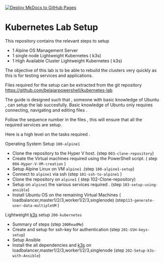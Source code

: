 [![Deploy MkDocs to GitHub Pages](https://github.com/belajarpowershell/belajarpowershell.github.io/actions/workflows/mkdocs.yml/badge.svg?branch=main)](https://github.com/belajarpowershell/belajarpowershell.github.io/actions/workflows/mkdocs.yml)
# Kubernetes Lab Setup

This repository contains the relevant steps to setup

- 1 Alpine OS Management Server
- 1 single node  Lightweight Kubernetes ( k3s)
- 1 High Available Cluster Lightweight Kubernetes ( k3s)

The objective of this lab is to be able to rebuild the clusters very quickly as this is for testing services and applications. 

Files required for the setup can be extracted from the git repository  https://github.com/belajarpowershell/kubernetes-lab

The guide is designed such that , someone with basic knowledge of Ubuntu , can setup the lab succesfully. Basic knowledge of Ubuntu only requires connecting, navigating and editing files .

Follow the sequence number in the files , this will ensure that all the required services are setup.



Here is a high level on the tasks required .

Operating System Setup `100-alpine1`

- Clone the repository to the Hyper V host. (step `003-clone-repository`)
- Create the Virtual machines required using the PowerShell script. ( step `004-Hyper-V-VM-creation` )
- Setup Alpine Linux on VM `alpine1` .(step `100-alpine1-setup`)
- Connect to `alpine1` via ssh (step `101-ssh-to-alpine1` )
- Clone the repository on `alpine1` ( step 102-Clone-repository)
- Setup on `alpine1` the various services required . (step `103-setup-using-ansible`)
- Install Ubuntu OS on the remaining Virtual Machines ( loadbalancer,master1/2/3,worker1/2/3,singlenode) (step`113-generate-user-data-multipleVM` )

Lightweight [k3s](https://k3s.io/)  setup `200-kubernetes`

- Summary of steps (step  `200ReadMe`)
- Create and setup for ssh-key for authentication (step `201-SSH-keys-setup`)
- Setup Ansible 
- Install the all dependencies and [k3s](https://k3s.io/) on loadbalancer,master1/2/3,worker1/2/3,singlenode (step `202-Setup-k3s-with-Ansible`)

